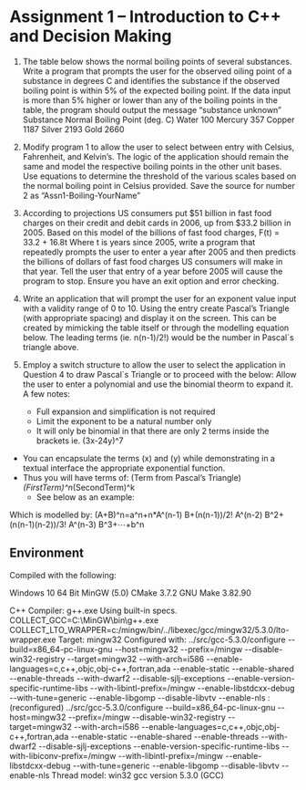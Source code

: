 # Assignment 1 – Introduction to C++ and Decision Making

1. The table below shows the normal boiling points of several substances. Write a program that prompts the user for the observed oiling point of a substance in degrees C and identifies the substance if the observed boiling point is within 5% of the expected boiling point. If the data input is more than 5% higher or lower than any of the boiling points in the table, the program should output the message “substance unknown”
Substance	Normal Boiling Point (deg. C)
Water			100
Mercury		357
Copper			1187
Silver			2193
Gold			2660

2. Modify program 1 to allow the user to select between entry with Celsius, Fahrenheit, and Kelvin’s.  The logic of the application should remain the same and model the respective boiling points in the other unit bases. Use equations to determine the threshold of the various scales based on the normal boiling point in Celsius provided.
Save the source for number 2 as “Assn1-Boiling-YourName”

3. According to projections US consumers put $51 billion in fast food charges on their credit and debit cards in 2006, up from $33.2 billion in 2005.  Based on this model of the billions of fast food charges,
	F(t) = 33.2 + 16.8t
Where t is years since 2005, write a program that repeatedly prompts the user to enter a year after 2005 and then predicts the billions of dollars of fast food charges US consumers will make in that year.  Tell the user that entry of a year before 2005 will cause the program to stop. Ensure you have an exit option and error checking.

4. Write an application that will prompt the user for an exponent value input with a validity range of 0 to 10.  Using the entry create Pascal’s Triangle (with appropriate spacing) and display it on the screen.
This can be created by mimicking the table itself or through the modelling equation below.  The leading terms (ie. n(n-1)/2!) would be the number in Pascal`s triangle above.

5. Employ a switch structure to allow the user to select the application in Question 4 to draw Pascal`s Triangle or to proceed with the below:
Allow the user to enter a polynomial and use the binomial theorm to expand it.  A few notes:
	- Full expansion and simplification is not required
	- Limit the exponent to be a natural number only
	- It will only be binomial in that there are only 2 terms inside the brackets ie. (3x-24y)^7
- You can encapsulate the terms (x) and (y) while demonstrating in a textual interface the appropriate exponential function.  
- Thus you will have terms of:  (Term from Pascal’s Triangle)*(FirstTerm)^n*(SecondTerm)^k 
	- See below as an example:

Which is modelled by:
(A+B)^n=a^n+n*A^(n-1) B+(n(n-1))/2! A^(n-2) B^2+(n(n-1)(n-2))/3! A^(n-3) B^3+⋯+b^n

## Environment

Compiled with the following:

Windows 10 64 Bit
MinGW (5.0)
CMake 3.7.2
GNU Make 3.82.90

C++ Compiler: g++.exe
Using built-in specs.
COLLECT_GCC=C:\MinGW\bin\g++.exe
COLLECT_LTO_WRAPPER=c:/mingw/bin/../libexec/gcc/mingw32/5.3.0/lto-wrapper.exe
Target: mingw32
Configured with: ../src/gcc-5.3.0/configure --build=x86_64-pc-linux-gnu --host=mingw32 --prefix=/mingw --disable-win32-registry --target=mingw32 --with-arch=i586 --enable-languages=c,c++,objc,obj-c++,fortran,ada --enable-static --enable-shared --enable-threads --with-dwarf2 --disable-sjlj-exceptions --enable-version-specific-runtime-libs --with-libintl-prefix=/mingw --enable-libstdcxx-debug --with-tune=generic --enable-libgomp --disable-libvtv --enable-nls : (reconfigured) ../src/gcc-5.3.0/configure --build=x86_64-pc-linux-gnu --host=mingw32 --prefix=/mingw --disable-win32-registry --target=mingw32 --with-arch=i586 --enable-languages=c,c++,objc,obj-c++,fortran,ada --enable-static --enable-shared --enable-threads --with-dwarf2 --disable-sjlj-exceptions --enable-version-specific-runtime-libs --with-libiconv-prefix=/mingw --with-libintl-prefix=/mingw --enable-libstdcxx-debug --with-tune=generic --enable-libgomp --disable-libvtv --enable-nls
Thread model: win32
gcc version 5.3.0 (GCC)
